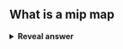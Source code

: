 ## What is a mip map
<details>
<summary><b>Reveal answer</b></summary>
Pre-calculated, downscaled (sub sampled) versions of a texture, stored in a pyramid of different resolutions
</details>
